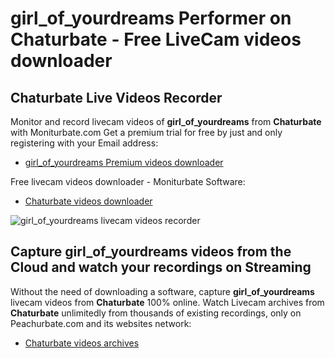 # girl_of_yourdreams Performer on Chaturbate - Free LiveCam videos downloader

## Chaturbate Live Videos Recorder

Monitor and record livecam videos of **girl_of_yourdreams** from **Chaturbate** with Moniturbate.com
Get a premium trial for free by just and only registering with your Email address:
* [girl_of_yourdreams Premium videos downloader](https://moniturbate.com/request-demo-licence-key.html)

Free livecam videos downloader - Moniturbate Software:
* [Chaturbate videos downloader](https://moniturbate.com/moniturbate-download-software.html)

![girl_of_yourdreams livecam videos recorder](https://peachurnet.com/templates/moniturbate-software.png)


## Capture girl_of_yourdreams videos from the Cloud and watch your recordings on Streaming

Without the need of downloading a software, capture **girl_of_yourdreams** livecam videos from **Chaturbate** 100% online.
Watch Livecam archives from **Chaturbate** unlimitedly from thousands of existing recordings, only on Peachurbate.com and its websites network:
* [Chaturbate videos archives](https://peachurnet.com/)